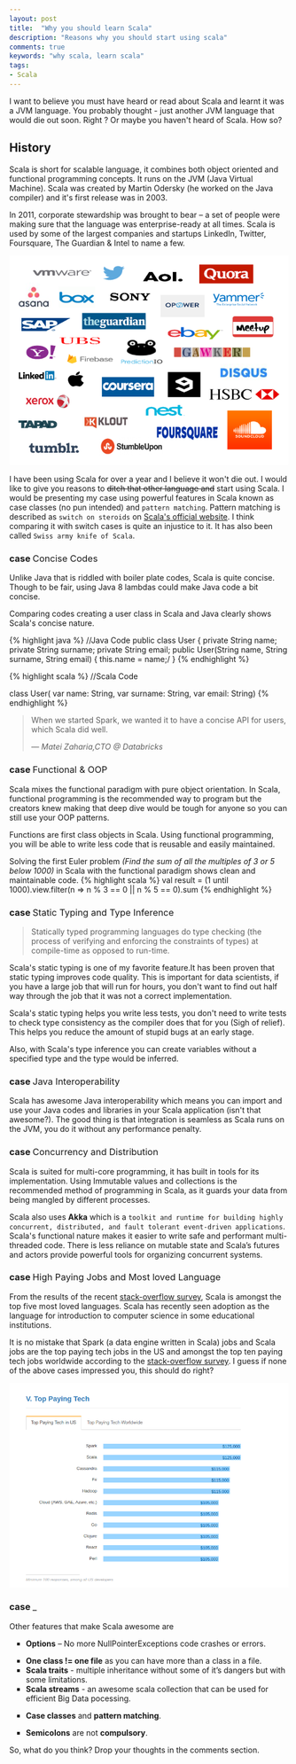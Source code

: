 ```yaml
---
layout: post
title:  "Why you should learn Scala"
description: "Reasons why you should start using scala"
comments: true
keywords: "why scala, learn scala"
tags:
- Scala
---
```


<style>
ul {
  list-style-type: square;
  margin-bottom: 10px;
  padding-left: 30px;
}

h3 strong {
  font-weight:normal;
}
</style>
I want to believe you must have heard or read about Scala and learnt it was a JVM language. You probably thought - just another JVM language that would die out soon. Right ?  Or maybe you haven't heard of Scala. How so?

## History

Scala is short for scalable language, it combines both object oriented and functional programming concepts. It runs on the JVM (Java Virtual Machine). Scala was created by Martin Odersky (he worked on the Java compiler) and it's first release was in 2003.

In 2011, corporate stewardship was brought to bear – a set of people were making sure that the language was enterprise-ready at all times. Scala is used by some of the largest companies and startups LinkedIn, Twitter, Foursquare, The Guardian & Intel to name a few.

![Scala Companies](/assets/images/scala-companies.png "companies using scala")

I have been using Scala for over a year and I believe it won't die out. I would like to give you reasons to <del>ditch that other language and</del> start using Scala. I would be presenting my case using powerful features in Scala known as case classes (no pun intended) and `pattern matching`. Pattern matching is described as `switch on steroids` on [Scala's official website](http://www.scala-lang.org/). I think comparing it with switch cases is quite an injustice to it. It has also been called `Swiss army knife of Scala`.

### case **Concise Codes**
Unlike Java that is riddled with boiler plate codes, Scala is quite concise. Though to be fair, using Java 8 lambdas could make Java code a bit concise.

Comparing codes creating a user class in Scala and Java clearly shows Scala's concise nature.

{% highlight java %}
//Java Code
public class User {
private String name;
private String surname;
private String email;
  public User(String name, String surname, String email) {
   this.name = name;/
}
{% endhighlight %}

{% highlight scala  %}
//Scala Code

class User(
 var name: String,
 var surname: String,
 var email: String)
{% endhighlight %}

> When we started Spark, we wanted it to have a concise API for users, which Scala did well.
>
> — *Matei Zaharia,CTO @ Databricks*

### case **Functional & OOP**
Scala mixes the functional paradigm with pure object orientation.  In  Scala, functional programming is the recommended way to program but the creators knew making that deep dive would be tough for anyone so you can still use your OOP patterns.

Functions are first class objects in Scala. Using functional programming, you will be able to write less code that is reusable and easily maintained.

Solving the first Euler problem *(Find the sum of all the multiples of 3 or 5 below 1000)* in Scala with the functional paradigm shows clean and maintainable code.
{% highlight scala  %}
val result = (1 until 1000).view.filter(n => n % 3 == 0 || n % 5 == 0).sum
{% endhighlight %}

### case **Static Typing and Type Inference**



>Statically typed programming languages do type checking (the process of verifying and enforcing the constraints of types) at compile-time as opposed to run-time.

Scala's static typing is one of my favorite feature.It has been proven that static typing improves code quality. This is important for data scientists, if you have a large job that will run for hours, you don't want to find out half way through the job that it was not a correct implementation.

Scala's static typing helps you write less tests, you don't need to write tests to check type consistency as the compiler does that for you (Sigh of relief).  This helps you reduce the amount of stupid bugs at an early stage.

 Also, with Scala's type inference you can create variables without a specified type and the type would be inferred.


### case  **Java Interoperability**
Scala has awesome Java interoperability which means you can import and use your Java codes and libraries in your Scala application (isn't that awesome?). The good thing is that integration is seamless as Scala runs on the JVM, you do it without any performance penalty.

### case **Concurrency and Distribution**
Scala is suited for multi-core programming, it has built in tools for its implementation. Using Immutable values and collections is the recommended method of programming in Scala, as it guards your data from being mangled by different processes.

Scala also uses **Akka** which is a ``toolkit and runtime for building highly concurrent, distributed, and fault tolerant event-driven applications``. Scala's functional nature makes it easier to write safe and performant multi-threaded code. There is less reliance on mutable state and Scala’s futures and actors provide powerful tools for organizing concurrent systems.

### case **High Paying Jobs and Most loved Language**
From the results of the recent [stack-overflow survey](http://stackoverflow.com/research/developer-survey-2016#technology-most-loved-dreaded-and-wanted), Scala is amongst the top five most loved  languages.  Scala has recently seen adoption as the language for introduction to computer science in some educational institutions.

It is no mistake that Spark (a data engine written in Scala) jobs and Scala jobs are the top paying tech jobs in the US and amongst the top ten paying tech jobs worldwide according to the [stack-overflow survey](http://stackoverflow.com/research/developer-survey-2016#technology-top-paying-tech). I guess if none of the above cases impressed you, this should do right?

![Loved Scala](/assets/images/loved-scala.png "scala top paying tech 2016")



### case **_**

 Other features that make Scala awesome are


- **Options** – No more NullPointerExceptions code crashes or errors.
* **One class != one file** as you can have more than a class in a file.
* **Scala traits** - multiple inheritance without some of it’s dangers but with some limitations.
* **Scala streams** - an awesome scala collection that can be used for efficient Big Data pocessing.
- **Case classes** and **pattern matching**.
* **Semicolons** are not **compulsory**.

So, what do you think? Drop your thoughts in the comments section.
